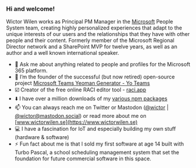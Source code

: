 ### Hi and welcome!

Wictor Wilen works as Principal PM Manager in the  [Microsoft](https://www.microsoft.com) People System team, creating highly personalized experiences that adapt to the unique interests of our users and the relationships that they have with other people and their content. Formerly member of the  Microsoft Regional Director network and a SharePoint MVP for twelve years, as well as an author and a well known international speaker.

- 💬 Ask me about anything related to people and profiles for the Microsoft 365 platform.
- 🔭 I’m the founder of the successful (but now retired) open-source project [Microsoft Teams Yeoman Generator - Yo Teams](https://aka.ms/yoteams)
- ☑️ Creator of the free online RACI editor tool - [raci.app](https://raci.app)
- ⬇️ I have over a million downloads of my [various npm packages](https://www.npmjs.com/~wictorwilen)
- 📫 You can always reach me on Twitter or Mastodon ([@wictor](https://twitter.com/wictor) | [@wictor@mastodon.social](https://mastodon.social/@wictor)) or read more about me on [www.wictorwilen.se](https://www.wictorwilen.se)
- 💻 I have a fascination for IoT and especially building my own stuff (hardware & software)
- ⚡ Fun fact about me is that I sold my first software at age 14 built with Turbo Pascal, a school scheduling management system that set the foundation for future commercial software in this space.
